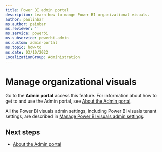 ```yaml
---
title: Power BI admin portal
description: Learn how to mange Power BI organizational visuals.
author: paulinbar
ms.author: painbar
ms.reviewer: ''
ms.service: powerbi
ms.subservice: powerbi-admin
ms.custom: admin-portal
ms.topic: how-to
ms.date: 03/10/2022
LocalizationGroup: Administration
---
```


# Manage organizational visuals

Go to the **Admin portal** access this feature. For information about how to get to and use the Admin portal, see [About the Admin portal](service-admin-portal.md).

All the Power BI visuals admin settings, including Power BI visuals tenant settings, are described in [Manage Power BI visuals admin settings](organizational-visuals.md).

## Next steps

* [About the Admin portal](service-admin-portal.md)
